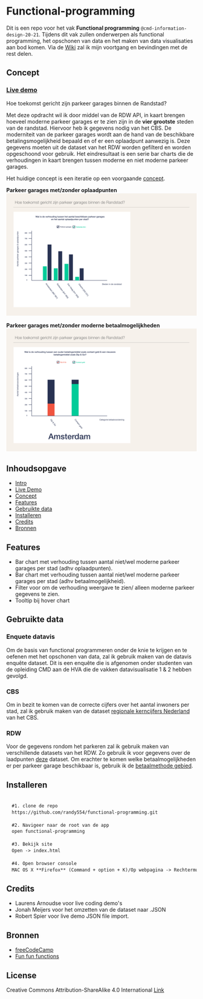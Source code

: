 # Functional-programming

Dit is een repo voor het vak **Functional programming** `@cmd-information-design-20-21`.
Tijdens dit vak zullen onderwerpen als functional programming, het opschonen van data en het maken van data visualisaties
aan bod komen. Via de [Wiki](https://github.com/randy554/functional-programming/wiki/Debrief) zal ik mijn voortgang en bevindingen met de rest delen.

 ## Concept
 
 ### [Live demo](https://github.com/randy554/functional-programming/)
 
 Hoe toekomst gericht zijn parkeer garages binnen de Randstad?
 
 Met deze opdracht wil ik door middel van de RDW API, in kaart brengen hoeveel moderne parkeer garages er te zien zijn 
 in de **vier grootste** steden van de randstad. Hiervoor heb ik gegevens nodig van het CBS. De moderniteit van de 
 parkeer garages wordt aan de hand van de beschikbare betalingsmogelijkheid bepaald en of er een oplaadpunt aanwezig is.
 Deze gegevens moeten uit de dataset van het RDW worden gefilterd en worden opgeschoond voor gebruik. Het eindresultaat
 is een serie bar charts die de verhoudingen in kaart brengen tussen moderne en niet moderne parkeer garages.
 
 Het huidige concept is een iteratie op een voorgaande [concept](http://example.com). 
  
  __Parkeer garages met/zonder oplaadpunten__
 ![Hoeveel oplaadpunten](wiki_images/concept_oplaadpunten.png)
 
 __Parkeer garages met/zonder moderne betaalmogelijkheden__
 ![Hoeveel Dip & go parkeer garages](wiki_images/concept_betalingsmiddel.png)
 

 ## Inhoudsopgave

* [Intro](#functional-programming)
* [Live Demo](#concept)
* [Concept](#concept)
* [Features](#features)
* [Gebruikte data](#gebruikte-data)
* [Installeren](#installeren)
* [Credits](#credits)
* [Bronnen](#bronnen)

 
 ## Features
 
 * Bar chart met verhouding tussen aantal niet/wel moderne parkeer garages per stad (adhv oplaadpunten).
 * Bar chart met verhouding tussen aantal niet/wel moderne parkeer garages per stad (adhv betaalmogelijkheid).
 * Filter voor om de verhouding weergave te zien/ alleen moderne parkeer gegevens te zien. 
 * Tooltip bij hover chart
 
 ## Gebruikte data
 
 ### Enquete datavis
 
 Om de basis van functional programmeren onder de knie te krijgen en te oefenen met het opschonen van data, zal ik 
 gebruik maken van de datavis enquête dataset. Dit is een enquête die is afgenomen onder studenten van de opleiding
 CMD aan de HVA die de vakken datavisualisatie 1 & 2 hebben gevolgd.
 
 ### CBS
 
 Om in bezit te komen van de correcte cijfers over het aantal inwoners per stad, zal ik gebruik maken van de dataset 
 [regionale kerncijfers Nederland](https://opendata.cbs.nl/statline/?dl=2C8D4#/CBS/nl/dataset/70072ned/table?ts=1604532307222) van het CBS.
 
 ### RDW
 
 Voor de gegevens rondom het parkeren zal ik gebruik maken van verschillende datasets van het RDW. Zo gebruik ik voor 
 gegevens over de laadpunten [deze](https://opendata.rdw.nl/Parkeren/Open-Data-Parkeren-SPECIFICATIES-PARKEERGEBIED/b3us-f26s/data) dataset. 
 Om erachter te komen welke betaalmogelijkheden er per parkeer garage beschikbaar is, gebruik ik de 
 [betaalmethode gebied](https://opendata.rdw.nl/Parkeren/Open-Data-Parkeren-BETAALMETHODE-GEBIED/r3rs-ibz5).
 
## Installeren

```markdown
 
  #1. clone de repo
  https://github.com/randy554/functional-programming.git

  #2. Navigeer naar de root van de app
  open functional-programming

  #3. Bekijk site
  Open -> index.html 

  #4. Open browser console
  MAC OS X **Firefox** (Command + option + K)/Op webpagina -> Rechtermuisknop -> Inspect element -> Tab console  **Chrome** (Command + option + J)/ Op webpagina -> Rechtermuisknop -> Inspect -> Tab console

```

## Credits

* Laurens Arnoudse voor live coding demo's
* Jonah Meijers voor het omzetten van de dataset naar .JSON
* Robert Spier voor live demo JSON file import.

## Bronnen

* [freeCodeCamp](https://www.freecodecamp.org)
* [Fun fun functions](https://www.youtube.com/watch?v=BMUiFMZr7vk&list=PL0zVEGEvSaeEd9hlmCXrk5yUyqUag-n84&index=1)

## License

Creative Commons Attribution-ShareAlike 4.0 International <a href="License https://creativecommons.org/licenses/by-sa/4.0/" alt="Creative Commons Licens"> Link </a>